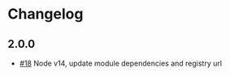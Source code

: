 # Changelog

## 2.0.0

- [#18](https://github.com/mercadolibre/fury_node-connect-kvs/pull/18) Node v14, update module dependencies and registry url